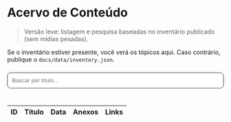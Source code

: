 # Acervo de Conteúdo

> Versão leve: listagem e pesquisa baseadas no inventário publicado (sem mídias pesadas).

Se o inventário estiver presente, você verá os tópicos aqui. Caso contrário, publique o `docs/data/inventory.json`.

<div id="inventory-app">
  <input id="search" type="search" placeholder="Buscar por título..." style="width:100%;padding:10px;border-radius:8px;border:1px solid #333;margin:8px 0 16px 0;" />
  <div id="stats" style="margin-bottom:8px;color:#9aa4c7"></div>
  <div style="overflow:auto">
    <table id="inv" class="md-typeset" style="width:100%;min-width:720px">
      <thead>
        <tr>
          <th data-k="id">ID</th>
          <th data-k="title">Título</th>
          <th data-k="date">Data</th>
          <th data-k="attachments">Anexos</th>
          <th>Links</th>
        </tr>
      </thead>
      <tbody></tbody>
    </table>
  </div>
  
</div>

<script>
(async function(){
  const $ = (sel, el=document) => el.querySelector(sel);
  const app = $('#inventory-app');
  const tbody = app.querySelector('#inv tbody');
  const stats = app.querySelector('#stats');
  const search = app.querySelector('#search');
  let raw;
  try {
    const res = await fetch('data/inventory.json');
    raw = await res.json();
  } catch (e) {
    tbody.innerHTML = '<tr><td colspan="5">Inventário não encontrado. Publique docs/data/inventory.json.</td></tr>';
    return;
  }
  let items = raw.topics || [];
  const fmtDate = s => s ? new Date(s).toISOString().slice(0,10) : '';
  function render(list){
    stats.textContent = `${list.length} tópico(s) — base: ${raw.titulo || ''}`;
    tbody.innerHTML = list.map(t => {
      const att = (t.attachments||[]);
      const contentLink = t.content_path ? `<a href="${t.content_path}">content.txt</a>` : `<a href="data/2494987106/${t.id}/content.txt">content.txt</a>`;
      return `<tr>
        <td>${t.id}</td>
        <td>${(t.title||'').replace(/</g,'&lt;')}</td>
        <td>${fmtDate(t.date)}</td>
        <td>${att.length}</td>
        <td>${contentLink}</td>
      </tr>`;
    }).join('');
  }
  let current = [...items];
  render(current);
  function applyFilter(){
    const q = (search.value || '').toLowerCase().trim();
    current = items.filter(t => (t.title||'').toLowerCase().includes(q) || String(t.id).includes(q));
    render(current);
  }
  search.addEventListener('input', applyFilter);
})();
</script>

